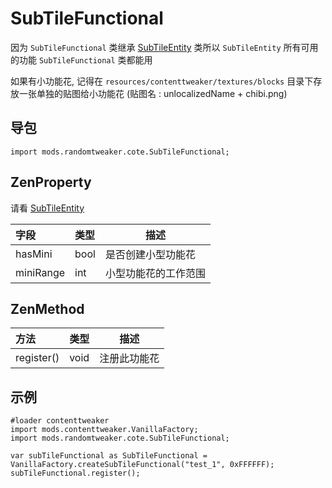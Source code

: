 # SubTileFunctional

因为 `SubTileFunctional`
类继承 [SubTileEntity](https://github.com/ikexing-cn/RandomTweaker/blob/1.12/wiki/zh_cn/modSupport/ContentTweaker/SubTileEntity/SubTileEntity.md)
类所以 `SubTileEntity` 所有可用的功能 `SubTileFunctional` 类都能用

如果有小功能花, 记得在 `resources/contenttweaker/textures/blocks` 目录下存放一张单独的贴图给小功能花 (贴图名 : unlocalizedName +
chibi.png)

## 导包

```zenscript
import mods.randomtweaker.cote.SubTileFunctional;
```

## ZenProperty

请看 [SubTileEntity](https://github.com/ikexing-cn/RandomTweaker/blob/1.12/wiki/zh_cn/modSupport/ContentTweaker/SubTileEntity/SubTileEntity.md)

| 字段 | 类型 | 描述 |
|:---- |:--- |----- |
| hasMini | bool | 是否创建小型功能花 |
| miniRange | int | 小型功能花的工作范围 |

## ZenMethod

| 方法 | 类型 | 描述 |
|:---- |:--- |----- |
| register() | void | 注册此功能花 |

## 示例

```zenscript
#loader contenttweaker
import mods.contenttweaker.VanillaFactory;
import mods.randomtweaker.cote.SubTileFunctional;

var subTileFunctional as SubTileFunctional = VanillaFactory.createSubTileFunctional("test_1", 0xFFFFFF);
subTileFunctional.register();
```
